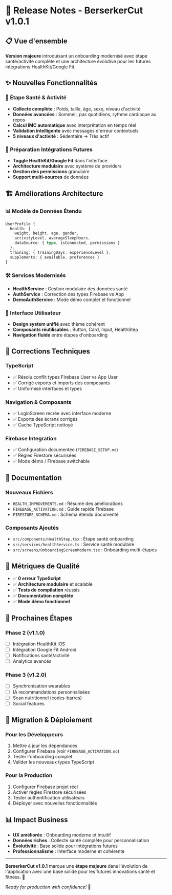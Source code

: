 # 🎯 Release Notes - BerserkerCut v1.0.1

## 📋 Vue d'ensemble

**Version majeure** introduisant un onboarding modernisé avec étape santé/activité complète et une architecture évolutive pour les futures intégrations HealthKit/Google Fit.

## ✨ Nouvelles Fonctionnalités

### 🏥 Étape Santé & Activité
- **Collecte complète** : Poids, taille, âge, sexe, niveau d'activité
- **Données avancées** : Sommeil, pas quotidiens, rythme cardiaque au repos
- **Calcul IMC automatique** avec interprétation en temps réel
- **Validation intelligente** avec messages d'erreur contextuels
- **5 niveaux d'activité** : Sédentaire → Très actif

### 🔮 Préparation Intégrations Futures
- **Toggle HealthKit/Google Fit** dans l'interface
- **Architecture modulaire** avec système de providers
- **Gestion des permissions** granulaire
- **Support multi-sources** de données

## 🏗️ Améliorations Architecture

### 📊 Modèle de Données Étendu
```typescript
UserProfile {
  health: {
    weight, height, age, gender,
    activityLevel, averageSleepHours,
    dataSource: { type, isConnected, permissions }
  },
  training: { trainingDays, experienceLevel },
  supplements: { available, preferences }
}
```

### 🛠️ Services Modernisés
- **HealthService** : Gestion modulaire des données santé
- **AuthService** : Correction des types Firebase vs App
- **DemoAuthService** : Mode démo complet et fonctionnel

### 📱 Interface Utilisateur
- **Design system unifié** avec thème cohérent
- **Composants réutilisables** : Button, Card, Input, HealthStep
- **Navigation fluide** entre étapes d'onboarding

## 🐛 Corrections Techniques

### TypeScript
- ✅ Résolu conflit types Firebase User vs App User
- ✅ Corrigé exports et imports des composants
- ✅ Uniformisé interfaces et types

### Navigation & Composants
- ✅ LoginScreen recrée avec interface moderne
- ✅ Exports des écrans corrigés
- ✅ Cache TypeScript nettoyé

### Firebase Integration
- ✅ Configuration documentée (`FIREBASE_SETUP.md`)
- ✅ Règles Firestore sécurisées
- ✅ Mode démo / Firebase switchable

## 📖 Documentation

### Nouveaux Fichiers
- `HEALTH_IMPROVEMENTS.md` : Résumé des améliorations
- `FIREBASE_ACTIVATION.md` : Guide rapide Firebase
- `FIRESTORE_SCHEMA.md` : Schema étendu documenté

### Composants Ajoutés
- `src/components/HealthStep.tsx` : Étape santé onboarding
- `src/services/healthService.ts` : Service santé modulaire
- `src/screens/OnboardingScreenModern.tsx` : Onboarding multi-étapes

## 🎯 Métriques de Qualité

- ✅ **0 erreur TypeScript**
- ✅ **Architecture modulaire** et scalable
- ✅ **Tests de compilation** réussis
- ✅ **Documentation complète**
- ✅ **Mode démo fonctionnel**

## 🚀 Prochaines Étapes

### Phase 2 (v1.1.0)
- [ ] Intégration HealthKit iOS
- [ ] Intégration Google Fit Android
- [ ] Notifications santé/activité
- [ ] Analytics avancés

### Phase 3 (v1.2.0)
- [ ] Synchronisation wearables
- [ ] IA recommandations personnalisées
- [ ] Scan nutritionnel (codes-barres)
- [ ] Social features

## 🔧 Migration & Déploiement

### Pour les Développeurs
1. Mettre à jour les dépendances
2. Configurer Firebase (voir `FIREBASE_ACTIVATION.md`)
3. Tester l'onboarding complet
4. Valider les nouveaux types TypeScript

### Pour la Production
1. Configurer Firebase projet réel
2. Activer règles Firestore sécurisées
3. Tester authentification utilisateurs
4. Déployer avec nouvelles fonctionnalités

## 📊 Impact Business

- **UX améliorée** : Onboarding moderne et intuitif
- **Données riches** : Collecte santé complète pour personnalisation
- **Évolutivité** : Base solide pour intégrations futures
- **Professionnalisme** : Interface moderne et cohérente

---

**BerserkerCut v1.0.1** marque une **étape majeure** dans l'évolution de l'application avec une base solide pour les futures innovations santé et fitness. 🎯

*Ready for production with confidence!* 🚀
